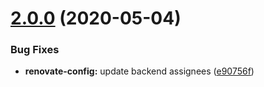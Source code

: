 # [2.0.0](https://github.com/balmbees/node-standard/compare/renovate-config-v1.0.19...renovate-config-v2.0.0) (2020-05-04)


### Bug Fixes

* **renovate-config:** update backend assignees ([e90756f](https://github.com/balmbees/node-standard/commit/e90756f488493d176aada4c991f920bc5641e028))

